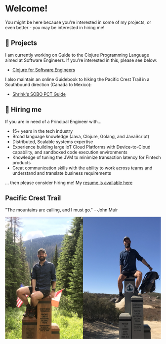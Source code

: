 # Welcome!

You might be here because you're interested in some of my projects, or even better - you may be interested in hiring me!

## 🐙 Projects

I am currently working on Guide to the Clojure Programming Language aimed at Software Engineers. If you're interested in this, please see below:

* [Clojure for Software Engineers](https://github.com/mattmorten/clojure-tutorial)

I also maintain an online Guidebook to hiking the Pacific Crest Trail in a Southbound direction (Canada to Mexico):

* [Shrink's SOBO PCT Guide](https://shrinks.guide)

## 🐧 Hiring me

If you are in need of a Principal Engineer with...

* 15+ years in the tech industry
* Broad language knowledge (Java, Clojure, Golang, and JavaScript)
* Distributed, Scalable systems expertise 
* Experience building large IoT Cloud Platforms with Device-to-Cloud capability, and sandboxed code execution environments
* Knowledge of tuning the JVM to minimize transaction latency for Fintech products
* Great communication skills with the ability to work across teams and understand and translate business requirements

... then please consider hiring me! My [resume is available here](https://github.com/mattmorten/start-here/blob/main/Matthew%20Morten%20Resume%20-%20March%202022.pdf)

## Pacific Crest Trail

"The mountains are calling, and I must go." - John Muir


![PCT 2019](pct.jpg)
